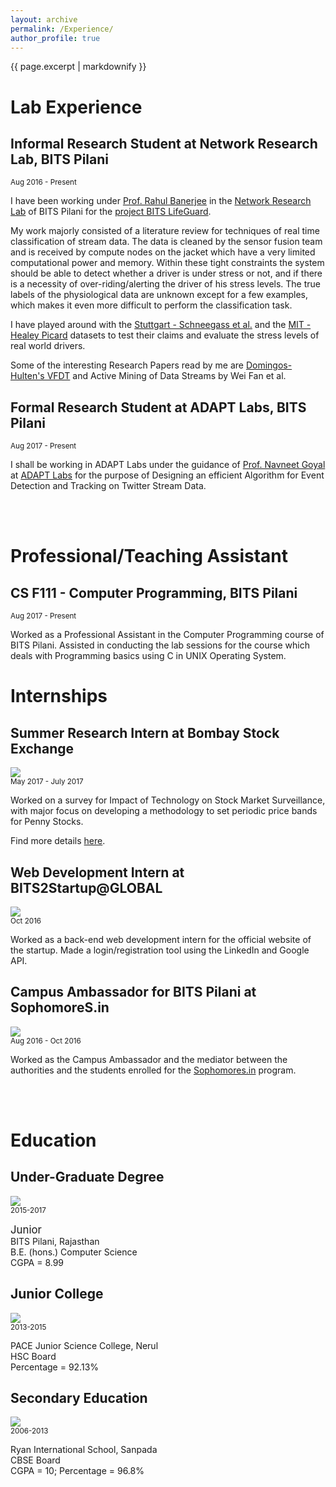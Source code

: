 ```yaml
---
layout: archive
permalink: /Experience/
author_profile: true
---
```


{{ page.excerpt | markdownify }}

# Lab Experience

## Informal Research Student at Network Research Lab, BITS Pilani
<small>Aug 2016 - Present</small>

<p>I have been working under <a href="http://www.bits-pilani.ac.in/pilani/rahulbanerjee/profile" id = "link">Prof. Rahul Banerjee</a> in the <a href="http://www.bits-pilani.ac.in/pilani/computerscience/WearablePervasiveNetworkingLaboratory" id = "link">Network Research Lab</a> of BITS Pilani for the <a href="http://www.bits-pilani.ac.in/pilani/ProjectBITSLifeGuard/Home" id = "link">project BITS LifeGuard</a>.</p>

<p>My work majorly consisted of a literature review for techniques of real time classification of stream data. The data is cleaned by the sensor fusion team and is received by compute nodes on the jacket which have a very limited computational power and memory. Within these tight constraints the system should be able to detect whether a driver is under stress or not, and if there is a necessity of over-riding/alerting the driver of his stress levels. The true labels of the physiological data are unknown except for a few examples, which makes it even more difficult to perform the classification task.</p>

<p>I have played around with the <a href="https://www.medien.ifi.lmu.de/pubdb/publications/pub/schneegass2013workload/schneegass2013workload.pdf" id = "link">Stuttgart - Schneegass et al.</a> and the <a href="https://physionet.org/physiobank/database/drivedb/" id = "link">MIT - Healey Picard</a> datasets to test their claims and evaluate the stress levels of real world drivers.</p>

<p>Some of the interesting Research Papers read by me are <a href="http://homes.cs.washington.edu/~pedrod/papers/kdd00.pdf" id = "link">Domingos-Hulten's VFDT</a> and <a href="http://citeseerx.ist.psu.edu/viewdoc/download?doi=10.1.1.78.6309&rep=rep1&type=pdf" id = "link"></a>Active Mining of Data Streams by Wei Fan et al.</p>

## Formal Research Student at ADAPT Labs, BITS Pilani
<small>Aug 2017 - Present</small>

<p>I shall be working in ADAPT Labs under the guidance of <a href="http://universe.bits-pilani.ac.in/pilani/goel/profile" id = "link">Prof. Navneet Goyal</a> at <a href="http://www.bits-pilani.ac.in/pilani/computerscience/AdvancedDataAnalyticsParallelTechnologiesLaboratory" id = "link">ADAPT Labs</a> for the purpose of Designing an efficient Algorithm for Event Detection and Tracking on Twitter Stream Data.</p>
<br><br>

# Professional/Teaching Assistant

## CS F111 - Computer Programming, BITS Pilani
<small>Aug 2017 - Present</small>

<p>Worked as a Professional Assistant in the Computer Programming course of BITS Pilani. Assisted in conducting the lab sessions for the course which deals with Programming basics using C in UNIX Operating System.</p>

# Internships

## Summer Research Intern at Bombay Stock Exchange
<img src = "{{ site.baseurl }}/images/BSE_logo.jpg"/><br>
<small>      May 2017 - July 2017</small>
<p>Worked on a survey for Impact of Technology on Stock Market Surveillance, with major focus on developing a methodology to set periodic price bands for Penny Stocks.</p>
<p>Find more details <a href="/PS1_Compre_Report.pdf" id = "link">here</a>.</p>

## Web Development Intern at BITS2Startup@GLOBAL
<img src = "{{ site.baseurl }}/images/bits2startup@global.jpg"/><br>
<small>      Oct 2016</small>
<p>Worked as a back-end web development intern for the official website of the startup. Made a login/registration tool using the LinkedIn and Google API.</p>

## Campus Ambassador for BITS Pilani at SophomoreS.in
<img src = "{{ site.baseurl }}/images/sophomores.in_logo.png"/><br>
<small>      Aug 2016 - Oct 2016</small>
<p>Worked as the Campus Ambassador and the mediator between the authorities and the students enrolled for the <a href = "sophomores.in">Sophomores.in</a> program.</p>
<br><br>

# Education

## Under-Graduate Degree             
<img src = "{{ site.baseurl }}/images/BITSPilani_logo.png"/><br>
<small>2015-2017</small>
<p><big>Junior</big><br>
   BITS Pilani, Rajasthan<br>
   B.E. (hons.) Computer Science<br>
   CGPA = 8.99<br>
</p>

## Junior College
<img src="{{ site.baseurl }}/images/Pace_logo.jpg"><br>
<small>2013-2015</small>
<p>PACE Junior Science College, Nerul<br>
   HSC Board<br>
   Percentage = 92.13%<br>
</p>

## Secondary Education
<img src = "{{ site.baseurl }}/images/Ryan_logo.jpg"/><br>
<small>      2006-2013</small>
<p>Ryan International School, Sanpada<br>
   CBSE Board<br>
   CGPA = 10; Percentage = 96.8%<br>
</p>
